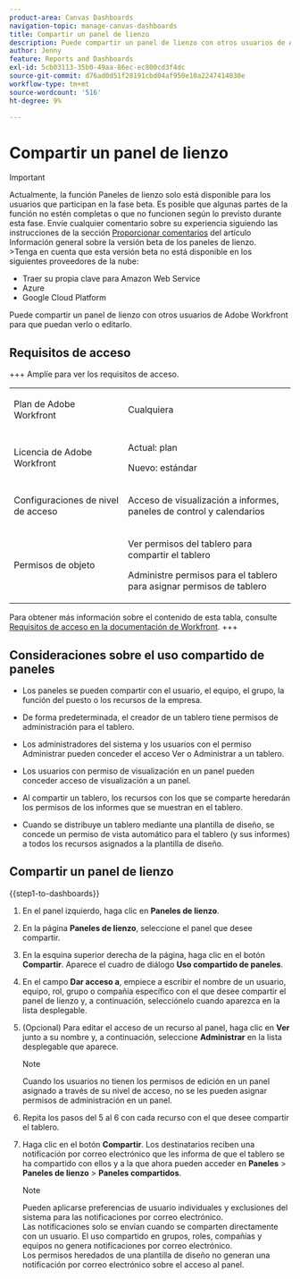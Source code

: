 ```yaml
---
product-area: Canvas Dashboards
navigation-topic: manage-canvas-dashboards
title: Compartir un panel de lienzo
description: Puede compartir un panel de lienzo con otros usuarios de Adobe Workfront para que puedan verlo o editarlo.
author: Jenny
feature: Reports and Dashboards
exl-id: 5cb03113-35b0-49aa-86ec-ec800cd3f4dc
source-git-commit: d76ad0d51f28191cbd04af950e10a2247414830e
workflow-type: tm+mt
source-wordcount: '516'
ht-degree: 9%

---
```


# Compartir un panel de lienzo

>[!IMPORTANT]
>
>Actualmente, la función Paneles de lienzo solo está disponible para los usuarios que participan en la fase beta. Es posible que algunas partes de la función no estén completas o que no funcionen según lo previsto durante esta fase. Envíe cualquier comentario sobre su experiencia siguiendo las instrucciones de la sección [Proporcionar comentarios](/help/quicksilver/product-announcements/betas/canvas-dashboards-beta/canvas-dashboards-beta-information.md#provide-feedback) del artículo Información general sobre la versión beta de los paneles de lienzo.<br>
>&#x200B;>Tenga en cuenta que esta versión beta no está disponible en los siguientes proveedores de la nube:
>
>* Traer su propia clave para Amazon Web Service
>* Azure
>* Google Cloud Platform

Puede compartir un panel de lienzo con otros usuarios de Adobe Workfront para que puedan verlo o editarlo.

## Requisitos de acceso

+++ Amplíe para ver los requisitos de acceso. 
<table style="table-layout:auto"> 
<col> 
</col> 
<col> 
</col> 
<tbody> 
<tr> 
   <td role="rowheader"><p>Plan de Adobe Workfront</p></td> 
   <td> 
<p>Cualquiera </p> 
   </td> 
<tr> 
 <tr> 
   <td role="rowheader"><p>Licencia de Adobe Workfront</p></td> 
   <td> 
<p>Actual: plan </p> 
<p>Nuevo: estándar</p> 
   </td> 
   </tr> 
  </tr> 
  <tr> 
   <td role="rowheader"><p>Configuraciones de nivel de acceso</p></td> 
   <td><p>Acceso de visualización a informes, paneles de control y calendarios</p>
  </td> 
  </tr>  
    </tr>  
        <tr> 
   <td role="rowheader"><p>Permisos de objeto</p></td> 
   <td><p>Ver permisos del tablero para compartir el tablero</p>
   <p>Administre permisos para el tablero para asignar permisos de tablero</p>
  </td> 
  </tr>
</tbody> 
</table>

Para obtener más información sobre el contenido de esta tabla, consulte [Requisitos de acceso en la documentación de Workfront](/help/quicksilver/administration-and-setup/add-users/access-levels-and-object-permissions/access-level-requirements-in-documentation.md).
+++

## Consideraciones sobre el uso compartido de paneles

* Los paneles se pueden compartir con el usuario, el equipo, el grupo, la función del puesto o los recursos de la empresa.

* De forma predeterminada, el creador de un tablero tiene permisos de administración para el tablero.

* Los administradores del sistema y los usuarios con el permiso Administrar pueden conceder el acceso Ver o Administrar a un tablero.

* Los usuarios con permiso de visualización en un panel pueden conceder acceso de visualización a un panel.

* Al compartir un tablero, los recursos con los que se comparte heredarán los permisos de los informes que se muestran en el tablero.

* Cuando se distribuye un tablero mediante una plantilla de diseño, se concede un permiso de vista automático para el tablero (y sus informes) a todos los recursos asignados a la plantilla de diseño.


## Compartir un panel de lienzo


{{step1-to-dashboards}}

1. En el panel izquierdo, haga clic en **Paneles de lienzo**.

1. En la página **Paneles de lienzo**, seleccione el panel que desee compartir.

1. En la esquina superior derecha de la página, haga clic en el botón **Compartir**. Aparece el cuadro de diálogo **Uso compartido de paneles**.

1. En el campo **Dar acceso a**, empiece a escribir el nombre de un usuario, equipo, rol, grupo o compañía específico con el que desee compartir el panel de lienzo y, a continuación, selecciónelo cuando aparezca en la lista desplegable.

1. (Opcional) Para editar el acceso de un recurso al panel, haga clic en **Ver** junto a su nombre y, a continuación, seleccione **Administrar** en la lista desplegable que aparece.

   >[!NOTE]
   >
   > Cuando los usuarios no tienen los permisos de edición en un panel asignado a través de su nivel de acceso, no se les pueden asignar permisos de administración en un panel.

1. Repita los pasos del 5 al 6 con cada recurso con el que desee compartir el tablero.

1. Haga clic en el botón **Compartir**. Los destinatarios reciben una notificación por correo electrónico que les informa de que el tablero se ha compartido con ellos y a la que ahora pueden acceder en **Paneles** > **Paneles de lienzo** > **Paneles compartidos**.

   >[!NOTE]
   >
   > Pueden aplicarse preferencias de usuario individuales y exclusiones del sistema para las notificaciones por correo electrónico. <br>
   > Las notificaciones solo se envían cuando se comparten directamente con un usuario. El uso compartido en grupos, roles, compañías y equipos no genera notificaciones por correo electrónico.<br>
   > Los permisos heredados de una plantilla de diseño no generan una notificación por correo electrónico sobre el acceso al panel.
